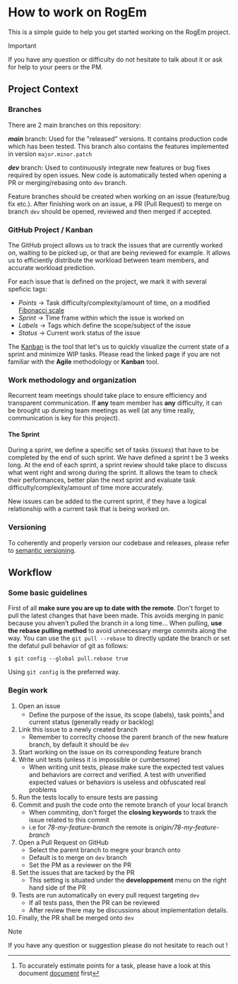 # How to work on RogEm

This is a simple guide to help you get started working on the RogEm project.

> [!IMPORTANT]
> If you have any question or difficulty do not hesitate to talk about it or ask for help to your peers or the PM.

## Project Context

### Branches

There are 2 main branches on this repository:

***main*** branch: Used for the "released" versions. It contains production code which has been tested. This branch also contains the features implemented in version `major.minor.patch`

***dev*** branch: Used to continuously integrate new features or bug fixes required by open issues. New code is automatically tested when opening a PR or merging/rebasing onto `dev` branch.

Feature branches should be created when working on an issue (feature/bug fix etc.). After finishing work on an issue, a PR (Pull Request) to merge on branch `dev` should be opened, reviewed and then merged if accepted.

### GitHub Project / Kanban

The GitHub project allows us to track the issues that are currently worked on, waiting to be picked up, or that are being reviewed for example. It allows us to efficiently distribute the workload between team members, and accurate workload prediction.

For each issue that is defined on the project, we mark it with several speficic tags:

- *Points* -> Task difficulty/complexity/amount of time, on a modified [Fibonacci scale](https://www.lucidchart.com/blog/fibonacci-scale-for-agile-estimation)
- *Sprint* -> Time frame within which the issue is worked on
- *Labels* -> Tags which define the scope/subject of the issue
- *Status* -> Current work status of the issue

The [Kanban](https://kissflow.com/project/agile/kanban-methodology/) is the tool that let's us to quickly visualize the current state of a sprint and minimize WIP tasks. Please read the linked page if you are not familiar with the **Agile** methodology or **Kanban** tool.

### Work methodology and organization

Recurrent team meetings should take place to ensure efficiency and transparent communication. If **any** team member has **any** difficulty, it can be brought up dureing team meetings as well (at any time really, communication is key for this project).

#### The Sprint

During a sprint, we define a specific set of tasks (*issues*) that have to be completed by the end of such sprint. We have defined a sprint t be 3 weeks long. At the end of each sprint, a sprint review should take place to discuss what went right and wrong during the sprint. It allows the team to check their performances, better plan the next sprint and evaluate task difficulty/complexity/amount of time more accurately.

New issues can be added to the current sprint, if they have a logical relationship with a current task that is being worked on.

### Versioning

To coherently and properly version our codebase and releases, please refer to [semantic versioning](https://semver.org/).


## Workflow

### Some basic guidelines

First of all **make sure you are up to date with the remote**. Don't forget to pull the latest changes that have been made. This avoids merging in panic because you ahven't pulled the branch in a long time... When pulling, **use the rebase pulling method** to avoid unnecessary merge commits along the way. You can use the `git pull --rebase` to directly update the branch or set the defatul pull behavior of git as follows:

```
$ git config --global pull.rebase true
```

Using `git config` is the preferred way.


### Begin work

1. Open an issue
   - Define the purpose of the issue, its scope (labels), task points[^Point_estimation] and current status (generally ready or backlog)
2. Link this issue to a newly created branch
   - Remember to correclty choose the parent branch of the new feature branch, by default it should be `dev`
3. Start working on the issue on its corresponding feature branch
4. Write unit tests (unless it is impossible or cumbersome)
   - When writing unit tests, please make sure the expected test values and behaviors are correct and verified. A test with unverified expected values or behaviors is useless and obfuscated real problems
5. Run the tests locally to ensure tests are passing
6. Commit and push the code onto the remote branch of your local branch
   - When commiting, don't forget the **closing keywords** to traxk the issue related to this commit
   - i.e for *78-my-feature-branch* the remote is *origin/78-my-feature-branch*
7. Open a Pull Request on GitHub
   - Select the parent branch to megre your branch onto
   - Default is to merge on `dev` branch
   - Set the PM as a reviewer on the PR
8. Set the issues that are tacked by the PR
   - This setting is situated under the **developpement** menu on the right hand side of the PR
9. Tests are run automatically on every pull request targeting `dev`
   - If all tests pass, then the PR can be reviewed
   - After review there may be discussions about implementation details.
10. Finally, the PR shall be merged onto `dev`


> [!NOTE]
> If you have any question or suggestion please do not hesitate to reach out !


[^Point_estimation]: To accurately estimate points for a task, please have a look at this document [document](https://asana.com/resources/story-points) first 
